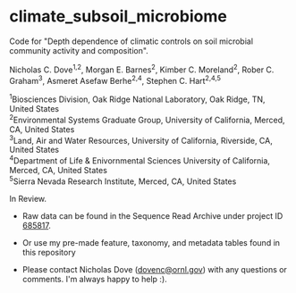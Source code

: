 # climate_subsoil_microbiome
Code for "Depth dependence of climatic controls on soil microbial community activity and composition".

Nicholas C. Dove<sup>1,2</sup>, Morgan E. Barnes<sup>2</sup>, Kimber C. Moreland<sup>2</sup>, Rober C. Graham<sup>3</sup>, Asmeret Asefaw Berhe<sup>2,4</sup>, Stephen C. Hart<sup>2,4,5</sup>

<sup>1</sup>Biosciences Division, Oak Ridge National Laboratory, Oak Ridge, TN, United States<br>
<sup>2</sup>Environmental Systems Graduate Group, University of California, Merced, CA, United States<br>
<sup>3</sup>Land, Air and Water Resources, University of California, Riverside, CA, United States<br>
<sup>4</sup>Department of Life & Enivornmental Sciences University of California, Merced, CA, United States<br>
<sup>5</sup>Sierra Nevada Research Institute, Merced, CA, United States<br>

In Review.

- Raw data can be found in the Sequence Read Archive under project ID <a href="http://www.ncbi.nlm.nih.gov/bioproject/685817">685817</a>.

- Or use my pre-made feature, taxonomy, and metadata tables found in this repository

- Please contact Nicholas Dove (dovenc@ornl.gov) with any questions or comments. I'm always happy to help :).
